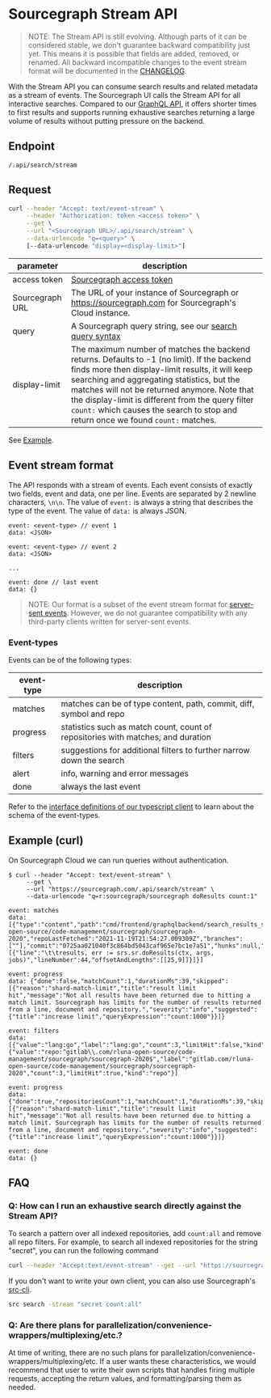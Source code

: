 # Sourcegraph Stream API

> NOTE:
> The Stream API is still evolving. Although parts of it can be considered
> stable, we don't guarantee backward compatibility just yet. This means it is
> possible that fields are added, removed, or renamed. All backward incompatible changes to the
> event stream format will be documented in the [CHANGELOG](https://github.com/sourcegraph/sourcegraph/blob/main/CHANGELOG.md).


With the Stream API you can consume search results and related metadata as
a stream of events. The Sourcegraph UI calls the Stream API for all interactive searches.
Compared to our [GraphQL API](../graphql/index.md), it offers shorter times to first results and 
supports running exhaustive searches returning a large volume of results without
putting pressure on the backend.

## Endpoint
`/.api/search/stream`

## Request

```bash
curl --header "Accept: text/event-stream" \
     --header "Authorization: token <access token>" \
     --get \
     --url "<Sourcegraph URL>/.api/search/stream" \
     --data-urlencode "q=<query>" \
     [--data-urlencode "display=<display-limit>"]
```

| parameter | description |
| --- | --- |
| access token | [Sourcegraph access token](https://docs.sourcegraph.com/cli/how-tos/creating_an_access_token) |
| Sourcegraph URL | The URL of your instance of Sourcegraph or https://sourcegraph.com for Sourcegraph's Cloud instance. |
| query | A Sourcegraph query string, see our [search query syntax](../../code_search/reference/queries.md) |
| display-limit | The maximum number of matches the backend returns. Defaults to -1 (no limit). If the backend finds more then display-limit results, it will keep searching and aggregating statistics, but the matches will not be returned anymore. Note that the display-limit is different from the query filter `count:` which causes the search to stop and return once we found `count:` matches. |

See [Example](#example-curl).

## Event stream format 

The API responds with a stream of events. Each event consists of exactly two
fields, event and data, one per line. Events are separated by 2 newline
characters, `\n\n`. The value of `event:` is always a string that describes the
type of the event. The value of `data:` is always JSON.

```text
event: <event-type> // event 1
data: <JSON>

event: <event-type> // event 2
data: <JSON>

...

event: done // last event
data: {}
```

> NOTE: 
> Our format is a subset of the event stream format for [server-sent
> events](https://developer.mozilla.org/en-US/docs/Web/API/Server-sent_events/Using_server-sent_events#event_stream_format). However, we do not guarantee compatibility with any third-party clients written for server-sent events.

### Event-types

Events can be of the following types:

| event-type | description |
| --- | --- |
| matches | matches can be of type content, path, commit, diff, symbol and repo |
| progress | statistics such as match count, count of repositories with matches, and duration |
| filters | suggestions for additional filters to further narrow down the search |
| alert | info, warning and error messages |
| done | always the last event |

Refer to the [interface definitions of our typescript client](https://sourcegraph.com/github.com/sourcegraph/sourcegraph/-/blob/client/shared/src/search/stream.ts?L12) to learn about the schema of the event-types. 

## Example (curl) 

On Sourcegraph Cloud we can run queries without authentication.

```shellsession
$ curl --header "Accept: text/event-stream" \
     --get \
     --url "https://sourcegraph.com/.api/search/stream" \
     --data-urlencode "q=r:sourcegraph/sourcegraph doResults count:1"

event: matches
data: [{"type":"content","path":"cmd/frontend/graphqlbackend/search_results_stats_languages.go","repositoryID":42693708,"repository":"gitlab.com/rluna-open-source/code-management/sourcegraph/sourcegraph-2020","repoLastFetched":"2021-11-19T21:54:27.009309Z","branches":[""],"commit":"0725aa021040f3c864bd5043caf965e7bc1e7a51","hunks":null,"lineMatches":[{"line":"\t\tresults, err := srs.sr.doResults(ctx, args, jobs)","lineNumber":44,"offsetAndLengths":[[25,9]]}]}]

event: progress
data: {"done":false,"matchCount":1,"durationMs":39,"skipped":[{"reason":"shard-match-limit","title":"result limit hit","message":"Not all results have been returned due to hitting a match limit. Sourcegraph has limits for the number of results returned from a line, document and repository.","severity":"info","suggested":{"title":"increase limit","queryExpression":"count:1000"}}]}

event: filters
data: [{"value":"lang:go","label":"lang:go","count":3,"limitHit":false,"kind":"lang"},{"value":"repo:^gitlab\\.com/rluna-open-source/code-management/sourcegraph/sourcegraph-2020$","label":"gitlab.com/rluna-open-source/code-management/sourcegraph/sourcegraph-2020","count":3,"limitHit":true,"kind":"repo"}]

event: progress
data: {"done":true,"repositoriesCount":1,"matchCount":1,"durationMs":39,"skipped":[{"reason":"shard-match-limit","title":"result limit hit","message":"Not all results have been returned due to hitting a match limit. Sourcegraph has limits for the number of results returned from a line, document and repository.","severity":"info","suggested":{"title":"increase limit","queryExpression":"count:1000"}}]}

event: done
data: {}
```

## FAQ

### Q: How can I run an exhaustive search directly against the Stream API?

To search a pattern over all indexed repositories, add `count:all` and remove all repo filters. For example, to search all indexed repositories for the string "secret", you can run the following command

```bash
curl --header "Accept:text/event-stream" --get --url "https://sourcegraph.com/.api/search/stream" --data-urlencode "q=secret count:all"
```

If you don't want to write your own client, you can also use Sourcegraph's [src-cli](https://github.com/sourcegraph/src-cli).

```bash
src search -stream "secret count:all"
```

### Q: Are there plans for parallelization/convenience-wrappers/multiplexing/etc.?

At time of writing, there are no such plans for parallelization/convenience-wrappers/multiplexing/etc. If a user wants these characteristics, we would recommend that user to write their own scripts that handles firing multiple requests, accepting the return values, and formatting/parsing them as needed.
